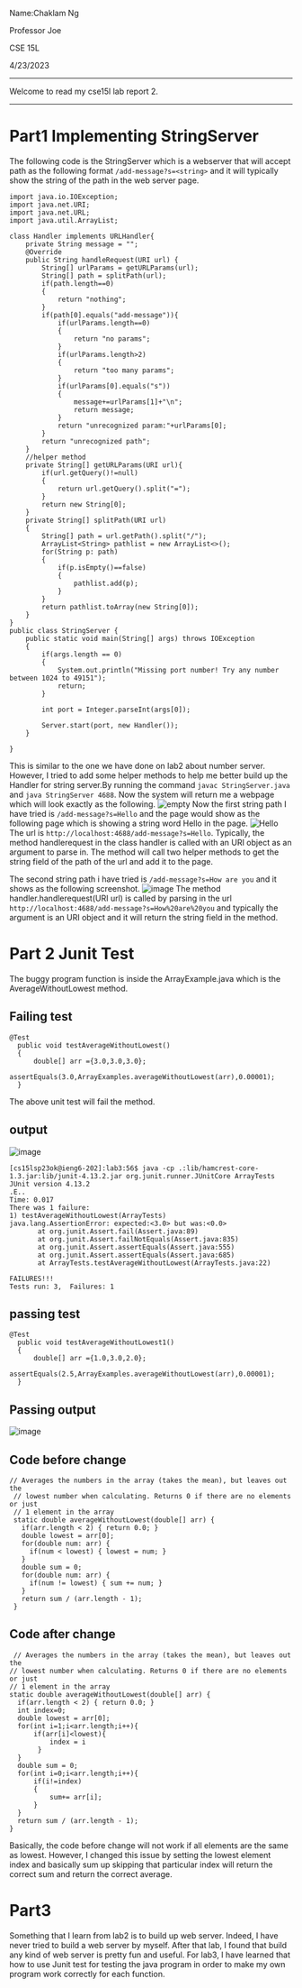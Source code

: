 >
Name:Chaklam Ng
>
Professor Joe
>
CSE 15L
>
4/23/2023
>
___
Welcome to read my cse15l lab report 2.
___
# Part1 Implementing StringServer
>
The following code is the StringServer which is a webserver that will accept path as the following format `/add-message?s=<string>` and it will typically show the string of the path in the web server page.
```
import java.io.IOException;
import java.net.URI;
import java.net.URL;
import java.util.ArrayList;

class Handler implements URLHandler{
    private String message = "";
    @Override
    public String handleRequest(URI url) {
        String[] urlParams = getURLParams(url);
        String[] path = splitPath(url);
        if(path.length==0)
        {
            return "nothing";
        }
        if(path[0].equals("add-message")){
            if(urlParams.length==0)
            {
                return "no params";
            }
            if(urlParams.length>2)
            {
                return "too many params";
            }
            if(urlParams[0].equals("s"))
            {
                message+=urlParams[1]+"\n";
                return message;
            }
            return "unrecognized param:"+urlParams[0];
        }
        return "unrecognized path";
    }
    //helper method
    private String[] getURLParams(URI url){
        if(url.getQuery()!=null)
        {
            return url.getQuery().split("=");
        }
        return new String[0];
    }
    private String[] splitPath(URI url)
    {
        String[] path = url.getPath().split("/");
        ArrayList<String> pathlist = new ArrayList<>();
        for(String p: path)
        {
            if(p.isEmpty()==false)
            {
                pathlist.add(p);
            }
        }
        return pathlist.toArray(new String[0]);
    }
}
public class StringServer {
    public static void main(String[] args) throws IOException
    {
        if(args.length == 0)
        {
            System.out.println("Missing port number! Try any number between 1024 to 49151");
            return;
        }

        int port = Integer.parseInt(args[0]);

        Server.start(port, new Handler());
    }

}
```
This is similar to the one we have done on lab2 about number server. However, I tried to add some helper methods to help me better build up the Handler for string server.By running the command `javac StringServer.java` and `java StringServer 4688`. Now the system will return me a webpage which will look exactly as the following.
![empty](emptypage.png)
Now the first string path I have tried is `/add-message?s=Hello` and the page would show as the following page which is showing a string word Hello in the page.
![Hello](hellopage.png)
The url is `http://localhost:4688/add-message?s=Hello`. Typically, the method handlerequest in the class handler is called with an URI object as an argument to parse in. The method will call two helper methods to get the string field of the path of the url and add it to the page.
>
The second string path i have tried is `/add-message?s=How are you` and it shows as the following screenshot.
![image](howpage.png)
The method handler.handlerequest(URI url) is called by parsing in the url `http://localhost:4688/add-message?s=How%20are%20you` and typically the argument is an URI object and it will return the string field in the method.

# Part 2 Junit Test
The buggy program function is inside the ArrayExample.java which is the AverageWithoutLowest method.
## Failing test
```
@Test 
  public void testAverageWithoutLowest()
  {
      double[] arr ={3.0,3.0,3.0};
      assertEquals(3.0,ArrayExamples.averageWithoutLowest(arr),0.00001);
  }
 ```
 The above unit test will fail the method.
## output
![image](jtest1.png)
 ```
 [cs15lsp23ok@ieng6-202]:lab3:56$ java -cp .:lib/hamcrest-core-1.3.jar:lib/junit-4.13.2.jar org.junit.runner.JUnitCore ArrayTests
JUnit version 4.13.2
.E..
Time: 0.017
There was 1 failure:
1) testAverageWithoutLowest(ArrayTests)
java.lang.AssertionError: expected:<3.0> but was:<0.0>
        at org.junit.Assert.fail(Assert.java:89)
        at org.junit.Assert.failNotEquals(Assert.java:835)
        at org.junit.Assert.assertEquals(Assert.java:555)
        at org.junit.Assert.assertEquals(Assert.java:685)
        at ArrayTests.testAverageWithoutLowest(ArrayTests.java:22)

FAILURES!!!
Tests run: 3,  Failures: 1
```
## passing test
```
@Test
  public void testAverageWithoutLowest1()
  {
      double[] arr ={1.0,3.0,2.0};
      assertEquals(2.5,ArrayExamples.averageWithoutLowest(arr),0.00001);
  }
 ```
 ## Passing output
 ![image](jtest2.png)
 
 ## Code before change
 ```
 // Averages the numbers in the array (takes the mean), but leaves out the
  // lowest number when calculating. Returns 0 if there are no elements or just
  // 1 element in the array
  static double averageWithoutLowest(double[] arr) {
    if(arr.length < 2) { return 0.0; }
    double lowest = arr[0];
    for(double num: arr) {
      if(num < lowest) { lowest = num; }
    }
    double sum = 0;
    for(double num: arr) {
      if(num != lowest) { sum += num; }
    }
    return sum / (arr.length - 1);
  }
  ```
  ## Code after change
  ```
   // Averages the numbers in the array (takes the mean), but leaves out the
  // lowest number when calculating. Returns 0 if there are no elements or just
  // 1 element in the array
  static double averageWithoutLowest(double[] arr) {
    if(arr.length < 2) { return 0.0; }
    int index=0;
    double lowest = arr[0];
    for(int i=1;i<arr.length;i++){
        if(arr[i]<lowest){
            index = i
         }
    }
    double sum = 0;
    for(int i=0;i<arr.length;i++){
        if(i!=index)
        {
            sum+= arr[i];
        }
    }
    return sum / (arr.length - 1);
  }
  ```
Basically, the code before change will not work if all elements are the same as lowest. However, I changed this issue by setting the lowest element index and basically sum up skipping that particular index will return the correct sum and return the correct average.

# Part3
Something that I learn from lab2 is to build up web server. Indeed, I have never tried to build a web server by myself. After that lab, I found that build any kind of web server is pretty fun and useful. For lab3, I have learned that how to use Junit test for testing the java program in order to make my own program work correctly for each function.
>
